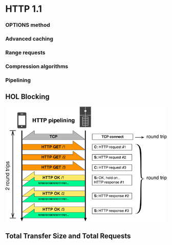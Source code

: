 # HTTP 1.1

### OPTIONS method
### Advanced caching
### Range requests
### Compression algorithms
### Pipelining


## HOL Blocking

![HTTP Pipelining](slides/images/hol.png)


## Total Transfer Size and Total Requests

<div id="chart"></div>